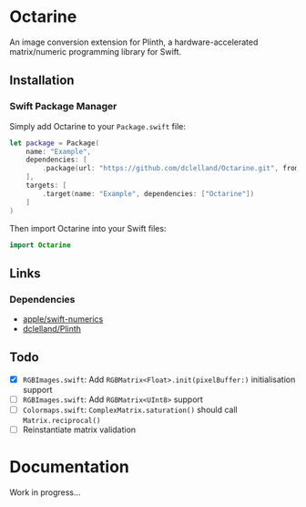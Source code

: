 # Octarine

An image conversion extension for Plinth, a hardware-accelerated matrix/numeric programming library for Swift.

## Installation

### Swift Package Manager

Simply add Octarine to your `Package.swift` file:

```swift
let package = Package(
    name: "Example",
    dependencies: [
        .package(url: "https://github.com/dclelland/Octarine.git", from: "0.1.0"),
    ],
    targets: [
        .target(name: "Example", dependencies: ["Octarine"])
    ]
)
```

Then import Octarine into your Swift files:

```swift
import Octarine
```

## Links

### Dependencies

- [apple/swift-numerics](https://github.com/apple/swift-numerics)
- [dclelland/Plinth](https://github.com/dclelland/Plinth)

## Todo

- [x] `RGBImages.swift`: Add `RGBMatrix<Float>.init(pixelBuffer:)` initialisation support
- [ ] `RGBImages.swift`: Add `RGBMatrix<UInt8>` support
- [ ] `Colormaps.swift`: `ComplexMatrix.saturation()` should call `Matrix.reciprocal()`
- [ ] Reinstantiate matrix validation

# Documentation

Work in progress...

<!--

## Core

### [RGBMatrix](Sources/Octarine/Core/RGBMatrix.swift)

Generic RGB matrix struct.

## Images

### [Images](Sources/Octarine/Extensions/Images/GrayImages.swift)

Conversion from `Matrix` to `vImage.PixelBuffer`, `CGImage`, `CIImage`, `NSImage`, and `UIImage` and vice versa.

### [Images](Sources/Octarine/Extensions/Images/RGBImages.swift)

Conversion from `RGBMatrix` to `vImage.PixelBuffer`, `CGImage`, `CIImage`, `NSImage`, and `UIImage` and vice versa.

## Colormaps

### [Images](Sources/Octarine/Extensions/Colormaps/Colormaps.swift)

An opinionated hue, saturation and brightness mapping for `ComplexMatrix`.

-->
